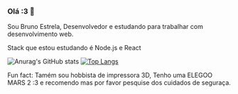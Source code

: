 ### Olá :3 👋

Sou Bruno Estrela, Desenvolvedor e estudando para trabalhar com desenvolvimento web.

Stack que estou estudando é Node.js e React

![Anurag's GitHub stats](https://github-readme-stats.vercel.app/api?username=BrunoSiqueiraEstrela&theme=dark&show_icons=true) [![Top Langs](https://github-readme-stats.vercel.app/api/top-langs/?username=BrunoSiqueiraEstrela%theme=dark&layout=compact)](https://github.com/BrunoSiqueiraEstrela/github-readme-stats)

Fun fact: 
  Tamém sou hobbista de impressora 3D, Tenho uma ELEGOO MARS 2 :3 e recomendo mas por favor pesquise dos cuidados de seguraça. 
<!--
**BrunoSiqueiraEstrela/BrunoSiqueiraEstrela** is a ✨ _special_ ✨ repository because its `README.md` (this file) appears on your GitHub profile.

Here are some ideas to get you started:

- 🔭 I’m currently working on ...
- 🌱 I’m currently learning ...
- 👯 I’m looking to collaborate on ...
- 🤔 I’m looking for help with ...
- 💬 Ask me about ...
- 📫 How to reach me: ...
- 😄 Pronouns: ...
- ⚡ Fun fact: ...
-->
